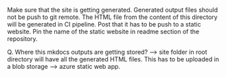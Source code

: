 Make sure that the site is getting generated. Generated output files should not be push to git remote. The HTML file from the content of this directory will be generated in CI pipeline. Post that it has to be push to a static website. Pin the name of the static website in readme section of the repository.

Q. Where this mkdocs outputs are getting stored? --> site folder in root directory will have all the generated HTML files. This has to be uploaded in a blob storage --> azure static web app.
